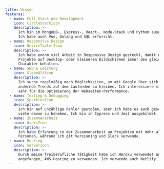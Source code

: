 ```yaml
---
title: Wissen
features:
  - name: Full Stack Web Development
    icon: CircleStackIcon
    description: >-
      Ich bin im MongoDB-, Express-, React-, Node-Stack und Python ausgebildet.
      Ich habe auch Vue, Golang und SQL erforscht.
  - name: Responsive Design
    icon: DeviceTabletIcon
    description: >-
      Ich habe enorm viel Arbeit in Responsive Design gesteckt, damit meine
      Projekte auf Desktop- oder kleineren Bildschirmen immer den gleichen
      Charakter behalten.
  - name: SEO & Leistung
    icon: GlobeAltIcon
    description: >-
      Ich suche regelmäßig nach Möglichkeiten, um mit Google über sich schnell
      ändernde Trends auf dem Laufenden zu bleiben. Ich interessiere mich auch
      sehr für die Optimierung der Webseiten-Performance.
  - name: Testing & Debugging
    icon: SparklesIcon
    description: >-
      Ich bin auf unzählige Fehler gestoßen, aber ich habe es auch geschafft,
      viele davon zu beheben. Ich bin in Cypress und Jest ausgebildet.
  - name: Zusammenarbeit
    icon: UsersIcon
    description: >-
      Ich habe Erfahrung in der Zusammenarbeit an Projekten mit mehr als 2
      Personen, während ich git Versioning und Slack verwende.
  - name: Hosting
    icon: ServerIcon
    description: >-
      Durch meine freiberufliche Tätigkeit habe ich Heroku verwendet und
      angefangen, AWS-Hosting zu verwenden. Ich verwende auch Netlify.
---
```

